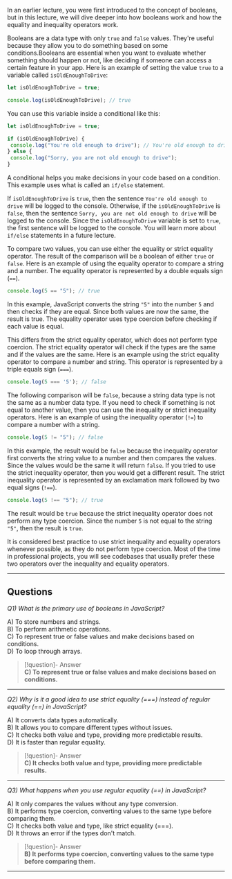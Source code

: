 In an earlier lecture, you were first introduced to the concept of booleans, but in this lecture, we will dive deeper into how booleans work and how the equality and inequality operators work.

Booleans are a data type with only `true` and `false` values. They're useful because they allow you to do something based on some conditions.Booleans are essential when you want to evaluate whether something should happen or not, like deciding if someone can access a certain feature in your app. Here is an example of setting the value `true` to a variable called `isOldEnoughToDrive`:

```js
let isOldEnoughToDrive = true;

console.log(isOldEnoughToDrive); // true
```

You can use this variable inside a conditional like this:

```js
let isOldEnoughToDrive = true;

if (isOldEnoughToDrive) {
 console.log("You're old enough to drive"); // You're old enough to drive
} else {
 console.log("Sorry, you are not old enough to drive");
}
```

A conditional helps you make decisions in your code based on a condition. This example uses what is called an `if/else` statement.

If `isOldEnoughToDrive` is `true`, then the sentence `You're old enough to drive` will be logged to the console. Otherwise, if the `isOldEnoughToDrive` is `false`, then the sentence `Sorry, you are not old enough to drive` will be logged to the console. Since the `isOldEnoughToDrive` variable is set to `true`, the first sentence will be logged to the console. You will learn more about `if/else` statements in a future lecture.

To compare two values, you can use either the equality or strict equality operator. The result of the comparison will be a boolean of either `true` or `false`. Here is an example of using the equality operator to compare a string and a number. The equality operator is represented by a double equals sign (`==`).

```js
console.log(5 == "5"); // true
```

In this example, JavaScript converts the string `"5"` into the number `5` and then checks if they are equal. Since both values are now the same, the result is true. The equality operator uses type coercion before checking if each value is equal.

This differs from the strict equality operator, which does not perform type coercion. The strict equality operator will check if the types are the same and if the values are the same. Here is an example using the strict equality operator to compare a number and string. This operator is represented by a triple equals sign (`===`).

```js
console.log(5 === '5'); // false
```

The following comparison will be `false`, because a string data type is not the same as a number data type. If you need to check if something is not equal to another value, then you can use the inequality or strict inequality operators. Here is an example of using the inequality operator (`!=`) to compare a number with a string.

```js
console.log(5 != "5"); // false
```

In this example, the result would be `false` because the inequality operator first converts the string value to a number and then compares the values. Since the values would be the same it will return `false`. If you tried to use the strict inequality operator, then you would get a different result. The strict inequality operator is represented by an exclamation mark followed by two equal signs (`!==`).

```js
console.log(5 !== "5"); // true
```

The result would be `true` because the strict inequality operator does not perform any type coercion. Since the number `5` is not equal to the string `"5"`, then the result is `true`.

It is considered best practice to use strict inequality and equality operators whenever possible, as they do not perform type coercion. Most of the time in professional projects, you will see codebases that usually prefer these two operators over the inequality and equality operators.

---
## Questions

*Q1) What is the primary use of booleans in JavaScript?*

A) To store numbers and strings.  
B) To perform arithmetic operations.  
C) To represent true or false values and make decisions based on conditions.  
D) To loop through arrays.  

> [!question]- Answer  
> **C) To represent true or false values and make decisions based on conditions.**  

---

*Q2) Why is it a good idea to use strict equality (===) instead of regular equality (==) in JavaScript?*

A) It converts data types automatically.  
B) It allows you to compare different types without issues.  
C) It checks both value and type, providing more predictable results.  
D) It is faster than regular equality.  

> [!question]- Answer  
> **C) It checks both value and type, providing more predictable results.**  

---

*Q3) What happens when you use regular equality (==) in JavaScript?*

A) It only compares the values without any type conversion.  
B) It performs type coercion, converting values to the same type before comparing them.  
C) It checks both value and type, like strict equality (===).  
D) It throws an error if the types don't match.  

> [!question]- Answer  
> **B) It performs type coercion, converting values to the same type before comparing them.**  

---